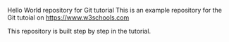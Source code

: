 
Hello World repository for Git tutorial
This is an example repository for the Git tutoial on https://www.w3schools.com

This repository is built step by step in the tutorial.
